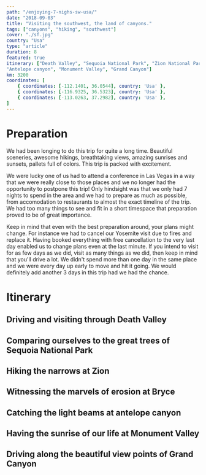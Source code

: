 ```yaml
---
path: "/enjoying-7-nighs-sw-usa/"
date: "2018-09-03"
title: "Visiting the southwest, the land of canyons."
tags: ["canyons", "hiking", "southwest"]
cover: "./sf.jpg"
country: "Usa"
type: "article"
duration: 8
featured: true
itinerary: ["Death Valley", "Sequoia National Park", "Zion National Park", "Bryce canyon",
"Antelope canyon", "Monument Valley", "Grand Canyon"]
km: 3200
coordinates: [
    { coordinates: [-112.1401, 36.0544], country: 'Usa' },
    { coordinates: [-116.9325, 36.5323], country: 'Usa' },
    { coordinates: [-113.0263, 37.2982], country: 'Usa' },
]
---
```


# Preparation

We had been longing to do this trip for quite a long time. Beautiful sceneries, awesome hikings, breathtaking views, amazing sunrises and sunsets, pallets full of colors. This trip is packed with excitement.

We were lucky one of us had to attend a conference in Las Vegas in a way that we were really close to those places and we no longer had the opportunity to postpone this trip! Only hindsight was that we only had 7 nights to spend in the area and we had to prepare as much as possible, from accomodation to restaurants to almost the exact timeline of the trip. We had too many things to see and fit in a short timespace that preparation proved to be of great importance.

<tip title="Flexible accomodation!">
Keep in mind that even with the best preparation around, your plans might change.
For instance we had to cancel our Yosemite visit due to fires and replace it. Having booked everything with free cancellation to the very last day enabled us to change plans even at the last minute.
</tip>

<tip title="Be prepared to drive, a lot!">
If you intend to visit for as few days as we did, visit as many things as we did, then keep in mind that you'll drive a lot. We didn't spend more than one day in the same place and we were every day up early to move and hit it going. We would definitely add another 3 days in this trip had we had the chance.
</tip>

# Itinerary


## Driving and visiting through Death Valley

## Comparing ourselves to the great trees of Sequoia National Park

## Hiking the narrows at Zion

## Witnessing the marvels of erosion at Bryce

## Catching the light beams at antelope canyon

## Having the sunrise of our life at Monument Valley

## Driving along the beautiful view points of Grand Canyon
